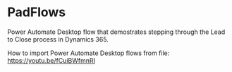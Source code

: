 # PadFlows
Power Automate Desktop flow that demostrates stepping through the Lead to Close process in Dynamics 365.

How to import Power Automate Desktop flows from file:
https://youtu.be/fCuiBWfmnRI
